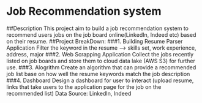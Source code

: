 # Job Recommendation system 
##Description
This project aim to build a job recommendation system to recommend users jobs on the job board online(LinkedIn, Indeed etc) based on their resume.
##Project BreakDown:
###1. Building Resume Parser Application
Filter the keyword in the resume —> skills set, work experience, address, major
###2. Web Scrapping Application
Collect the jobs recently listed on job boards and store them to cloud data lake (AWS S3) for further use.
###3. Alogrithm
Create an algorithm that can provide a recommended job list base on how well the resume keywords match the job description
###4. Dashboard
Design a dashboard for user to interact (upload resume, links that take users to the application page for the job on the recommended list)
Data Source: LinkedIn, Indeed

